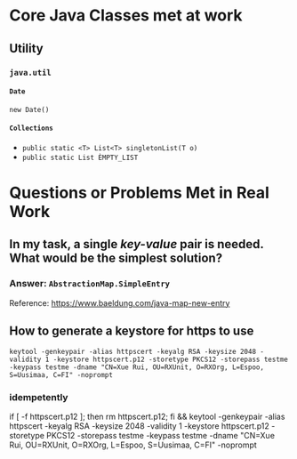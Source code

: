 # Core Java Classes met at work
## Utility
### `java.util`
#### `Date`
`new Date()`

#### `Collections`
* `public static <T> List<T> singletonList(T o)`
* `public static List ÈMPTY_LIST`


# Questions or Problems Met in Real Work
## In my task, a single *key-value* pair is needed. What would be the simplest solution?
### Answer: `AbstractionMap.SimpleEntry`
Reference: https://www.baeldung.com/java-map-new-entry

## How to generate a keystore for https to use
`keytool -genkeypair -alias httpscert -keyalg RSA -keysize 2048 -validity 1 -keystore httpscert.p12 -storetype PKCS12 -storepass testme -keypass testme -dname "CN=Xue Rui, OU=RXUnit, O=RXOrg, L=Espoo, S=Uusimaa, C=FI" -noprompt`
### idempetently
if [ -f httpscert.p12 ]; then rm httpscert.p12; fi && keytool -genkeypair -alias httpscert -keyalg RSA -keysize 2048 -validity 1 -keystore httpscert.p12 -storetype PKCS12 -storepass testme -keypass testme -dname "CN=Xue Rui, OU=RXUnit, O=RXOrg, L=Espoo, S=Uusimaa, C=FI" -noprompt

